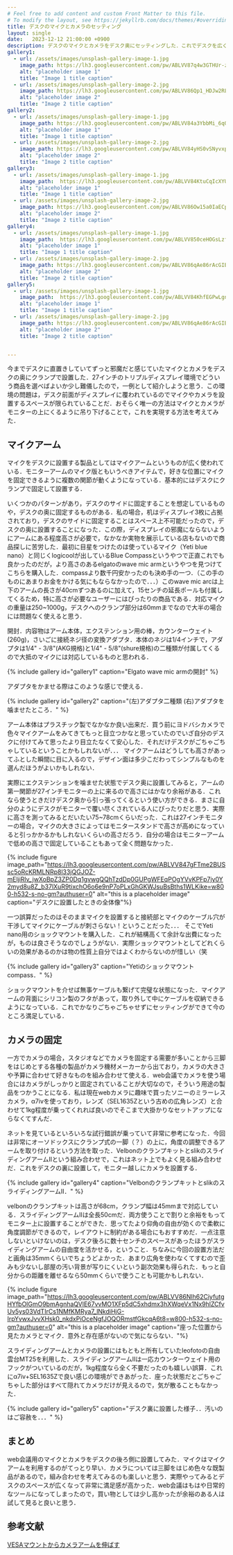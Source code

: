 ```yaml
---
# Feel free to add content and custom Front Matter to this file.
# To modify the layout, see https://jekyllrb.com/docs/themes/#overriding-theme-defaults
title: デスクのマイクとカメラのセッティング
layout: single
date:   2023-12-12 21:00:00 +0900
description: デスクのマイクとカメラをデスク奥にセッティングした．これでデスクを広く使うことができる．
gallery1:
  - url: /assets/images/unsplash-gallery-image-1.jpg
    image_path: https://lh3.googleusercontent.com/pw/ABLVV87q4w3GTHUr-zaa6XP-hWmkreVlJGu6rkZ9MdoTy7iws0d8V4w-ur2FXs_GNCB-kb6F9As65y8natdd8l2tzvQaZWB_z8ZL_ft8reknefFeckWouc2sEEDNGaCql84c1PkqKz3tJlXXfld2GWwEYuls=w800-h532-s-no-gm?authuser=0
    alt: "placeholder image 1"
    title: "Image 1 title caption"
  - url: /assets/images/unsplash-gallery-image-2.jpg
    image_path: https://lh3.googleusercontent.com/pw/ABLVV86Qp1_HDJw2RLXA9OS5j21laegIUfFLczBscPCnisbfY7uXuC-h0Rw-IwivFEXU0EyFp3oyWnvQN_bRlXIbUh51jJvtBc3yLsS24zb1zdB4wnVmFSvhLp3fENte10DPwGqfsRCT5QESmsFUjXQ-CD2j=w800-h532-s-no-gm?authuser=0
    alt: "placeholder image 2"
    title: "Image 2 title caption"
gallery2:
  - url: /assets/images/unsplash-gallery-image-1.jpg
    image_path: https://lh3.googleusercontent.com/pw/ABLVV84a3YbbMi_6qOisI7rBz3g4tvbujJMcvpVpmJNsI9aj5SegxnbibDb_aIYKWuQ9bTCbqFvFVy5X1uWT0NdGDxkWzOAkddnhvfuS8i2iW7seo-kSCzf0Y29O9z7ddhBm1WrcPmltySDHGoVu4mtR8LDP=w800-h532-s-no-gm?authuser=0
    alt: "placeholder image 1"
    title: "Image 1 title caption"
  - url: /assets/images/unsplash-gallery-image-2.jpg
    image_path: https://lh3.googleusercontent.com/pw/ABLVV84yHS0vSNyvxp5Fnn6nJEMMnkatCor0Y3k1eX8M02gw7ZmDn4m3KsY-5ykym7wBCJWNGPcZi5ZStq52EweSobb7FmhQjiPRW0WDSW4gG_JoU1HUy90SriKtk0n9WDOZAzDhTN1fbaGXfbvfWcLZHyZv=w800-h532-s-no-gm?authuser=0
    alt: "placeholder image 2"
    title: "Image 2 title caption"
gallery3:
  - url: /assets/images/unsplash-gallery-image-1.jpg
    image_path:  https://lh3.googleusercontent.com/pw/ABLVV84KtuCqIcXYUeMKYgp4Rp4drtYoMfNVKu4GBbQUfTO6DaucoHrVP3hF4UJOSU0P_ZWx04uMA879OvwBJvJOqlWCkKS7AIJdUbhqLa-Y6DV1cGA19Kf3ML5E5OWm50dMAP6ixCa7IVmUDz5kHxwQdPfZ=w800-h532-s-no-gm?authuser=0
    alt: "placeholder image 1"
    title: "Image 1 title caption"
  - url: /assets/images/unsplash-gallery-image-2.jpg
    image_path: https://lh3.googleusercontent.com/pw/ABLVV86Ow15a0IaECpkdQDu90-V-rll7X0FhFhc0pcZalpnI54h_YaJJCle-Dp_O9mMNamfBiFoDcu3-pzEbQUsKuGetwfp2ZAAOkjGDzje6hcblQIYCZG95VcFi1gHAQQn8fyFRDjLGUzcOgpnyK8YMu9pH=w800-h532-s-no-gm?authuser=0
    alt: "placeholder image 2"
    title: "Image 2 title caption"
gallery4:
  - url: /assets/images/unsplash-gallery-image-1.jpg
    image_path:  https://lh3.googleusercontent.com/pw/ABLVV850ceHOGsLzfrl9L4C718ts_ee06Fsud37VX9FQBx6UxI-rMBpvEKCIWNBgQ5GPtKvILiARXcaZlGr909tAy04375DwqPJAPvn4zMojNdTC5wR2o7KwzAqZQBidgey2ZP3NsxTY3OkkdwHpwocgd-FX=w800-h532-s-no-gm?authuser=0
    alt: "placeholder image 1"
    title: "Image 1 title caption"
  - url: /assets/images/unsplash-gallery-image-2.jpg
    image_path: https://lh3.googleusercontent.com/pw/ABLVV86qAe86rAcGIBtCZbrGGS7cOKRzfZT-2zW0ffgZUQj42UgUyCU0TIo25bdN4IidWYufN02x14sB3KA5cBLirSxw7xmLLnxrRtBVeFmZe-vP-i1QZU8BgSbpSCGzK3kVY475PaHBB3TjAHtp5RwdsaZn=w800-h532-s-no-gm?authuser=0
    alt: "placeholder image 2"
    title: "Image 2 title caption"
gallery5:
  - url: /assets/images/unsplash-gallery-image-1.jpg
    image_path:  https://lh3.googleusercontent.com/pw/ABLVV84KhfEGPwLgnR9CuqGcNkrPwrJ6rCfubJDBr573oNHUMRX8Pew3cLCmG20UFcfhFbjLmoX9gepdWwwbrgZcruzWsga1KLZfCTx25Q6EiNj0-OYNvHuFja5t_dZZwZP3_cit7VsOMLpjVWVVwFKkRVXa=w800-h532-s-no-gm?authuser=0
    alt: "placeholder image 1"
    title: "Image 1 title caption"
  - url: /assets/images/unsplash-gallery-image-2.jpg
    image_path: https://lh3.googleusercontent.com/pw/ABLVV86qAe86rAcGIBtCZbrGGS7cOKRzfZT-2zW0ffgZUQj42UgUyCU0TIo25bdN4IidWYufN02x14sB3KA5cBLirSxw7xmLLnxrRtBVeFmZe-vP-i1QZU8BgSbpSCGzK3kVY475PaHBB3TjAHtp5RwdsaZn=w800-h532-s-no-gm?authuser=0
    alt: "placeholder image 2"
    title: "Image 2 title caption"


---
```


今までデスクに直置きしていてずっと邪魔だと感じていたマイクとカメラをデスクの奥にクランプで設置した．27インチのトリプルディスプレイ環境でどういう商品を選べばよいか少し難儀したので，一例として紹介しようと思う．この環境の問題は，デスク前面がディスプレイに覆われているのでマイクやカメラを設置するスペースが限られていることだ．おそらく唯一の方法はマイクとカメラがモニターの上にくるように吊り下げることで，これを実現する方法を考えてみた．


## マイクアーム

マイクをデスクに設置する製品としてはマイクアームというものが広く使われている．モニターアームのマイク版ともいうべきアイテムで，好きな位置にマイクを固定できるように複数の関節が動くようになっている．基本的にはデスクにクランプで固定して設置する．

いくつかのパターンがあり，デスクのサイドに固定することを想定しているものや，デスクの奥に固定するものがある．私の場合，机はディスプレイ3枚に占拠されており，デスクのサイドに固定することはスペース上不可能だったので，デスクの奥に設置することになった．この際，ディスプレイの邪魔にならないようにアームにある程度高さが必要で，なかなか実物を展示している店もないので商品探しに苦労した．最初に目星をつけたのは使っているマイク（Yeti blue nano）と同じくlogicoolが出しているBlue Compassというやつで正直これでも良かったのだが，より高さのあるelgatoのwave mic armというやつを見つけてこちらを購入した．compassより数千円安かったのも決め手の一つ．（この手のものにあまりお金をかける気にもならなかったので．．．）このwave mic arcは上下のアームの長さが40cmずつあるのに加えて，15センチの延長ポールも付属してくるため，特に高さが必要なユーザーにはぴったりの商品である．対応マイクの重量は250~1000g，デスクへのクランプ部分は60mmまでなので大半の場合には問題なく使えると思う．

開封．内容物はアーム本体，エクステンション用の棒，カウンターウェイト(260g)，さいごに接続ネジ径の変換アダプタ．本体のネジは1/4インチで，アダプタは1/4" - 3/8"(AKG規格)と1/4" - 5/8"(shure規格)の二種類が付属してくるので大抵のマイクには対応しているものと思われる．

{% include gallery id="gallery1" caption="Elgato wave mic armの開封" %}

アダプタをかませる際はこのような感じで使える．

{% include gallery id="gallery2" caption="(左)アダプタ二種類 (右)アダプタを噛ませたところ．" %}

アーム本体はプラスチック製でなかなか良い出来だ．買う前にヨドバシカメラで色々マイクアームをみてきてもっと目立つかなと思っていたのでいざ自分のデスクに付けてみて思ったより目立たなくて安心した．それだけデスクがごちゃごちゃしているということかもしれないが．．． マイクアームはどうしても高さがあってふとした瞬間に目に入るので，デザイン面は多少こだわってシンプルなものを選んだほうがよいかもしれない．


実際にエクステンションを噛ませた状態でデスク奥に設置してみると，アームの第一関節が27インチモニターの上に来るので高さにはかなり余裕がある．これなら使うときだけデスク奥から引っ張ってくるという使い方ができる．まさに自分のようにデスクがモニターで覆い尽くされている人にぴったりだと思う．実際に高さを測ってみるとだいたい75~78cmくらいだった．これは27インチモニターの場合，マイクの大きさによってはモニタースタンドで高さが高めになっていると引っかかるかもしれないくらいの高さだろう．自分の場合はモニターアームで低めの高さで固定していることもあって全く問題なかった．

{% include figure image_path="https://lh3.googleusercontent.com/pw/ABLVV847gFTme2BUSsc5oRcKRMLNRp8l33jQGJOZ-mEljiRlv_jwXoBpZ3ZP0Dq1gvwgQQhTzdDp0GUPgWFEqPOgYVvKPFp7jy0Y2myd8u8Z_b37lXuR9tixchO6o6e9nP7oPLxGhGKWJsuBsBths1WLKike=w800-h532-s-no-gm?authuser=0" alt="this is a placeholder image" caption="デスクに設置したときの全体像"%}

一つ誤算だったのはそのままマイクを設置すると接続部とマイクのケーブル穴が干渉してマイクにケーブルが刺さらない！ということだった．．． そこでYeti nano用のショックマウントを購入した．これが結構高くて余計な出費になったが，ものは良さそうなのでしょうがない．実際ショックマウントとしてどれくらいの効果があるのかは物の性質上自分ではよくわからないのが惜しい（笑

{% include gallery id="gallery3" caption="Yetiのショックマウント compass．" %}

ショックマウントを介せば無事ケーブルも繋げて完璧な状態になった．マイクアームの背面にシリコン製のフタがあって，取り外して中にケーブルを収納できるようになっている．これでかなりごちゃごちゃせずにセッティングができて今のところ満足している．



## カメラの固定

一方でカメラの場合，スタジオなどでカメラを固定する需要が多いことから三脚をはじめとする各種の製品がカメラ機材メーカーから出ており，カメラの大きさや予算に合わせて好きなものを組み合わせて使える．web会議でカメラを使う場合にはカメラがしっかりと固定されていることが大切なので，そういう用途の製品をつかうことになる．私は現在webカメラに趣味で買ったソニーのミラーレスカメラ，α7ivを使っており，レンズ（SEL1635Zという古めの広角レンズ）と合わせて1kg程度が乗ってくれれば良いのでそこまで大掛かりなセットアップにならなくてすんだ．

ネットを見ているといろいろな試行錯誤が乗っていて非常に参考になった．今回は非常にオーソドックスにクランプ式の一脚（？）の上に，角度の調整できるアームを取り付けるという方法を取った．VelbonのクランプキットとslikのスライディングアームIIという組み合わせで，これはネット上でもよく見る組み合わせだ．これをデスクの裏に設置して，モニター越しにカメラを設置する．

{% include gallery id="gallery4" caption="VelbonのクランプキットとslikのスライディングアームII．" %}

velbonのクランプキットは高さが68cm，クランプ幅は45mmまで対応している．スライディングアームIIは全長50cmだ．両方使うことで割りと余裕をもってモニター上に設置することができた．思ってたより仰角の自由が効くので柔軟に角度調節ができるので，レイアウトに制約がある場合にもおすすめだ．一点注意しないといけないのは，デスク後ろに数十センチのスペースがあったほうがスライディングアームの自由度を活かせる，ということ．ちなみに今回の設置方法だと画角は35mmくらいでちょうどよかった．あまり広角を使わなくてすむので歪みも少ないし部屋の汚い背景が写りにくいという副次効果も得られた．もっと自分からの距離を離せるなら50mmくらいで使うことも可能かもしれない．

{% include figure image_path="https://lh3.googleusercontent.com/pw/ABLVV86Nlh62CiyfutgHYfbOlGmO9bmAgnhaQVlE67vvMO1XFp5dC5xhdmx3hXWqeVx1Nx9hlZCfvUv5ys03VdTIrCs1NMfKMRya7_lNkdiHjG-IrpYvwxJvvXHsk0_nkdxPiOceNgfJOQORmstfGkcqA6t8=w800-h532-s-no-gm?authuser=0" alt="this is a placeholder image" caption="座った位置から見たカメラとマイク．意外と存在感がないので気にならない．"%}


スライディングアームとカメラの設置にはもともと所有していたleofotoの自由雲台MT25を利用した．スライディングアームIIは一応カウンターウェイト用のフックがついているのだが，1kg程度なら全く不要だったのも嬉しい誤算．これにα7iv+SEL1635Zで良い感じの環境ができあがった．座った状態だとごちゃごちゃした部分はすべて隠れてカメラだけが見えるので，気が散ることもなかった．

{% include gallery id="gallery5" caption="デスク裏に設置した様子．．汚いのはご容赦を．．．" %}



## まとめ

web会議用のマイクとカメラをデスクの後ろ側に設置してみた．マイクはマイクアームを利用するのがてっとり早い．カメラについては三脚をはじめ色々な既製品があるので，組み合わせを考えてみるのも楽しいと思う．実際やってみるとデスクのスペースが広くなって非常に満足感が高かった．web会議はもはや日常的なツールになってしまったので，買い物としては少し高かったが余裕のある人は試して見ると良いと思う．



## 参考文献


[VESAマウントからカメラアームを伸ばす](https://note.com/onthehead/n/nce9db1490196)